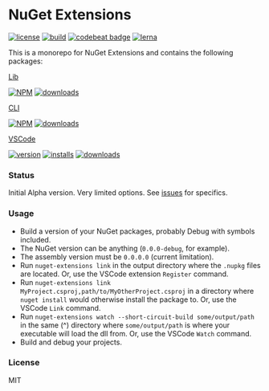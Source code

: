 # NuGet Extensions

[![license](https://img.shields.io/github/license/mashape/apistatus.svg)]()
[![build](https://img.shields.io/travis/randymarsh77/nuget-extensions.svg)]()
[![codebeat badge](https://codebeat.co/badges/c16bbce0-4382-4e9f-b4ee-b2b8a7a38ac0)](https://codebeat.co/projects/github-com-randymarsh77-nuget-extensions)
[![lerna](https://img.shields.io/badge/maintained%20with-lerna-cc00ff.svg)](https://lernajs.io/)

This is a monorepo for NuGet Extensions and contains the following packages:

[Lib](packages/lib/readme.md)

[![NPM](https://img.shields.io/npm/v/nuget-extensions-lib.svg)]()
[![downloads](https://img.shields.io/npm/dt/nuget-extensions-lib.svg)]()

[CLI](packages/cli/readme.md)

[![NPM](https://img.shields.io/npm/v/nuget-extensions.svg)]()
[![downloads](https://img.shields.io/npm/dt/nuget-extensions.svg)]()

[VSCode](packages/vscode/readme.md)

[![version](https://img.shields.io/github/tag/randymarsh77/nuget-extensions.svg)]()
[![installs](https://img.shields.io/visual-studio-marketplace/i/randymarsh77.nuget-extensions-vscode.svg)]()
[![downloads](https://img.shields.io/visual-studio-marketplace/d/randymarsh77.nuget-extensions-vscode.svg)]()

### Status

Initial Alpha version. Very limited options. See [issues](https://github.com/randymarsh77/nuget-extensions/issues) for specifics.

### Usage

- Build a version of your NuGet packages, probably Debug with symbols included.
- The NuGet version can be anything (`0.0.0-debug`, for example).
- The assembly version must be `0.0.0.0` (current limitation).
- Run `nuget-extensions link` in the output directory where the `.nupkg` files are located. Or, use the VSCode extension `Register` command.
- Run `nuget-extensions link MyProject.csproj,path/to/MyOtherProject.csproj` in a directory where `nuget install` would otherwise install the package to. Or, use the VSCode `Link` command.
- Run `nuget-extensions watch --short-circuit-build some/output/path` in the same (^) directory where `some/output/path` is where your executable will load the dll from. Or, use the VSCode `Watch` command.
- Build and debug your projects.

### License

MIT
